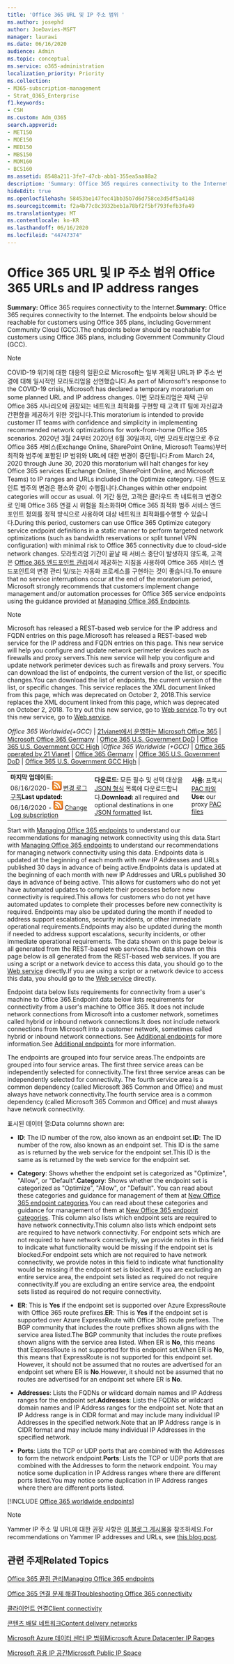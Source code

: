 ```yaml
---
title: 'Office 365 URL 및 IP 주소 범위 '
ms.author: josephd
author: JoeDavies-MSFT
manager: laurawi
ms.date: 06/16/2020
audience: Admin
ms.topic: conceptual
ms.service: o365-administration
localization_priority: Priority
ms.collection:
- M365-subscription-management
- Strat_O365_Enterprise
f1.keywords:
- CSH
ms.custom: Adm_O365
search.appverid:
- MET150
- MOE150
- MED150
- MBS150
- MOM160
- BCS160
ms.assetid: 8548a211-3fe7-47cb-abb1-355ea5aa88a2
description: 'Summary: Office 365 requires connectivity to the Internet. The endpoints below should be reachable for customers using Office 365 plans, including Government Community Cloud (GCC).'
hideEdit: true
ms.openlocfilehash: 58453be147fec41bb35b7d6d758ce3d5df5a4148
ms.sourcegitcommit: f2a4b77c8c3932beb1a78bf2f5bf793fefb3fa49
ms.translationtype: MT
ms.contentlocale: ko-KR
ms.lasthandoff: 06/16/2020
ms.locfileid: "44747374"
---
```

# <a name="office-365-urls-and-ip-address-ranges"></a><span data-ttu-id="e174c-104">Office 365 URL 및 IP 주소 범위 </span><span class="sxs-lookup"><span data-stu-id="e174c-104">Office 365 URLs and IP address ranges</span></span>

 <span data-ttu-id="e174c-105">**Summary:** Office 365 requires connectivity to the Internet.</span><span class="sxs-lookup"><span data-stu-id="e174c-105">**Summary:** Office 365 requires connectivity to the Internet.</span></span> <span data-ttu-id="e174c-106">The endpoints below should be reachable for customers using Office 365 plans, including Government Community Cloud (GCC).</span><span class="sxs-lookup"><span data-stu-id="e174c-106">The endpoints below should be reachable for customers using Office 365 plans, including Government Community Cloud (GCC).</span></span>
  
> [!NOTE]
> <span data-ttu-id="e174c-107">COVID-19 위기에 대한 대응의 일환으로 Microsoft는 일부 계획된 URL과 IP 주소 변경에 대해 일시적인 모라토리엄을 선언했습니다.</span><span class="sxs-lookup"><span data-stu-id="e174c-107">As part of Microsoft's response to the COVID-19 crisis, Microsoft has declared a temporary moratorium on some planned URL and IP address changes.</span></span> <span data-ttu-id="e174c-108">이번 모라토리엄은 재택 근무 Office 365 시나리오에 권장되는 네트워크 최적화를 구현할 때 고객 IT 팀에 자신감과 간편함을 제공하기 위한 것입니다.</span><span class="sxs-lookup"><span data-stu-id="e174c-108">This moratorium is intended to provide customer IT teams with confidence and simplicity in implementing recommended network optimizations for work-from-home Office 365 scenarios.</span></span> <span data-ttu-id="e174c-109">2020년 3월 24부터 2020년 6월 30일까지, 이번 모라토리엄으로 주요 Office 365 서비스(Exchange Online, SharePoint Online, Microsoft Teams)부터 최적화 범주에 포함된 IP 범위와 URL에 대한 변경이 중단됩니다.</span><span class="sxs-lookup"><span data-stu-id="e174c-109">From March 24, 2020 through June 30, 2020 this moratorium will halt changes for key Office 365 services (Exchange Online, SharePoint Online, and Microsoft Teams) to IP ranges and URLs included in the Optimize category.</span></span> <span data-ttu-id="e174c-110">다른 엔드포인트 범주의 변경은 평소와 같이 수행됩니다.</span><span class="sxs-lookup"><span data-stu-id="e174c-110">Changes within other endpoint categories will occur as usual.</span></span> <span data-ttu-id="e174c-111">이 기간 동안, 고객은 클라우드 측 네트워크 변경으로 인해 Office 365 연결 시 위험을 최소화하며 Office 365 최적화 범주 서비스 엔드포인트 정의를 정적 방식으로 사용하여 대상 네트워크 최적화를수행할 수 있습니다.</span><span class="sxs-lookup"><span data-stu-id="e174c-111">During this period, customers can use Office 365 Optimize category service endpoint definitions in a static manner to perform targeted network optimizations (such as bandwidth reservations or split tunnel VPN configuration) with minimal risk to Office 365 connectivity due to cloud-side network changes.</span></span> <span data-ttu-id="e174c-112">모라토리엄 기간이 끝날 때 서비스 중단이 발생하지 않도록, 고객은 [Office 365 엔드포인트 관리](managing-office-365-endpoints.md)에서 제공하는 지침을 사용하여 Office 365 서비스 엔드포인트의 변경 관리 및/또는 자동화 프로세스를 구현하는 것이 좋습니다.</span><span class="sxs-lookup"><span data-stu-id="e174c-112">To ensure that no service interruptions occur at the end of the moratorium period, Microsoft strongly recommends that customers implement change management and/or automation processes for Office 365 service endpoints using the guidance provided at [Managing Office 365 Endpoints](managing-office-365-endpoints.md).</span></span>

> [!NOTE]
> <span data-ttu-id="e174c-113">Microsoft has released a REST-based web service for the IP address and FQDN entries on this page.</span><span class="sxs-lookup"><span data-stu-id="e174c-113">Microsoft has released a REST-based web service for the IP address and FQDN entries on this page.</span></span> <span data-ttu-id="e174c-114">This new service will help you configure and update network perimeter devices such as firewalls and proxy servers.</span><span class="sxs-lookup"><span data-stu-id="e174c-114">This new service will help you configure and update network perimeter devices such as firewalls and proxy servers.</span></span> <span data-ttu-id="e174c-115">You can download the list of endpoints, the current version of the list, or specific changes.</span><span class="sxs-lookup"><span data-stu-id="e174c-115">You can download the list of endpoints, the current version of the list, or specific changes.</span></span> <span data-ttu-id="e174c-116">This service replaces the XML document linked from this page, which was deprecated on October 2, 2018.</span><span class="sxs-lookup"><span data-stu-id="e174c-116">This service replaces the XML document linked from this page, which was deprecated on October 2, 2018.</span></span> <span data-ttu-id="e174c-117">To try out this new service, go to [Web service](office-365-ip-web-service.md).</span><span class="sxs-lookup"><span data-stu-id="e174c-117">To try out this new service, go to [Web service](office-365-ip-web-service.md).</span></span>
  
<span data-ttu-id="e174c-118">*Office 365 Worldwide(+GCC)* | [21vianet에서 운영하는 Microsoft Office 365](urls-and-ip-address-ranges-21vianet.md) | [Microsoft Office 365 Germany](office-365-germany-endpoints.md) | [Office 365 U.S. Government DoD](office-365-u-s-government-dod-endpoints.md)  | [Office 365 U.S. Government GCC High](office-365-u-s-government-gcc-high-endpoints.md) |</span><span class="sxs-lookup"><span data-stu-id="e174c-118">*Office 365 Worldwide (+GCC)* | [Office 365 operated by 21 Vianet](urls-and-ip-address-ranges-21vianet.md) | [Office 365 Germany](office-365-germany-endpoints.md) | [Office 365 U.S. Government DoD](office-365-u-s-government-dod-endpoints.md)  | [Office 365 U.S. Government GCC High](office-365-u-s-government-gcc-high-endpoints.md) |</span></span>
  
||||
|:-----|:-----|:-----|
|<span data-ttu-id="e174c-119">**마지막 업데이트:** 06/16/2020- ![ RSS ](media/5dc6bb29-25db-4f44-9580-77c735492c4b.png) [변경 로그 구독](https://endpoints.office.com/version/worldwide?allversions=true&format=rss&clientrequestid=b10c5ed1-bad1-445f-b386-b919946339a7)</span><span class="sxs-lookup"><span data-stu-id="e174c-119">**Last updated:** 06/16/2020 - ![RSS](media/5dc6bb29-25db-4f44-9580-77c735492c4b.png) [Change Log subscription](https://endpoints.office.com/version/worldwide?allversions=true&format=rss&clientrequestid=b10c5ed1-bad1-445f-b386-b919946339a7)</span></span> <br/> |<span data-ttu-id="e174c-120">**다운로드:** 모든 필수 및 선택 대상을 [JSON 형식](https://endpoints.office.com/endpoints/worldwide?clientrequestid=b10c5ed1-bad1-445f-b386-b919946339a7) 목록에 다운로드합니다.</span><span class="sxs-lookup"><span data-stu-id="e174c-120">**Download:** all required and optional destinations in one [JSON formatted](https://endpoints.office.com/endpoints/worldwide?clientrequestid=b10c5ed1-bad1-445f-b386-b919946339a7) list.</span></span>  <br/> | <span data-ttu-id="e174c-121">**사용:** 프록시 [PAC 파일](managing-office-365-endpoints.md#pacfiles)</span><span class="sxs-lookup"><span data-stu-id="e174c-121">**Use:** our proxy [PAC files](managing-office-365-endpoints.md#pacfiles)</span></span> <br/> |

 <span data-ttu-id="e174c-122">Start with [Managing Office 365 endpoints](managing-office-365-endpoints.md) to understand our recommendations for managing network connectivity using this data.</span><span class="sxs-lookup"><span data-stu-id="e174c-122">Start with [Managing Office 365 endpoints](managing-office-365-endpoints.md) to understand our recommendations for managing network connectivity using this data.</span></span> <span data-ttu-id="e174c-123">Endpoints data is updated at the beginning of each month with new IP Addresses and URLs published 30 days in advance of being active.</span><span class="sxs-lookup"><span data-stu-id="e174c-123">Endpoints data is updated at the beginning of each month with new IP Addresses and URLs published 30 days in advance of being active.</span></span> <span data-ttu-id="e174c-124">This allows for customers who do not yet have automated updates to complete their processes before new connectivity is required.</span><span class="sxs-lookup"><span data-stu-id="e174c-124">This allows for customers who do not yet have automated updates to complete their processes before new connectivity is required.</span></span> <span data-ttu-id="e174c-125">Endpoints may also be updated during the month if needed to address support escalations, security incidents, or other immediate operational requirements.</span><span class="sxs-lookup"><span data-stu-id="e174c-125">Endpoints may also be updated during the month if needed to address support escalations, security incidents, or other immediate operational requirements.</span></span> <span data-ttu-id="e174c-126">The data shown on this page below is all generated from the REST-based web services.</span><span class="sxs-lookup"><span data-stu-id="e174c-126">The data shown on this page below is all generated from the REST-based web services.</span></span> <span data-ttu-id="e174c-127">If you are using a script or a network device to access this data, you should go to the [Web service](office-365-ip-web-service.md) directly.</span><span class="sxs-lookup"><span data-stu-id="e174c-127">If you are using a script or a network device to access this data, you should go to the [Web service](office-365-ip-web-service.md) directly.</span></span>

<span data-ttu-id="e174c-128">Endpoint data below lists requirements for connectivity from a user's machine to Office 365.</span><span class="sxs-lookup"><span data-stu-id="e174c-128">Endpoint data below lists requirements for connectivity from a user's machine to Office 365.</span></span> <span data-ttu-id="e174c-129">It does not include network connections from Microsoft into a customer network, sometimes called hybrid or inbound network connections.</span><span class="sxs-lookup"><span data-stu-id="e174c-129">It does not include network connections from Microsoft into a customer network, sometimes called hybrid or inbound network connections.</span></span> <span data-ttu-id="e174c-130">See [Additional endpoints](additional-office365-ip-addresses-and-urls.md) for more information.</span><span class="sxs-lookup"><span data-stu-id="e174c-130">See [Additional endpoints](additional-office365-ip-addresses-and-urls.md) for more information.</span></span>

<span data-ttu-id="e174c-131">The endpoints are grouped into four service areas.</span><span class="sxs-lookup"><span data-stu-id="e174c-131">The endpoints are grouped into four service areas.</span></span> <span data-ttu-id="e174c-132">The first three service areas can be independently selected for connectivity.</span><span class="sxs-lookup"><span data-stu-id="e174c-132">The first three service areas can be independently selected for connectivity.</span></span> <span data-ttu-id="e174c-133">The fourth service area is a common dependency (called Microsoft 365 Common and Office) and must always have network connectivity.</span><span class="sxs-lookup"><span data-stu-id="e174c-133">The fourth service area is a common dependency (called Microsoft 365 Common and Office) and must always have network connectivity.</span></span>

<span data-ttu-id="e174c-134">표시된 데이터 열:</span><span class="sxs-lookup"><span data-stu-id="e174c-134">Data columns shown are:</span></span>

- <span data-ttu-id="e174c-135">**ID**: The ID number of the row, also known as an endpoint set.</span><span class="sxs-lookup"><span data-stu-id="e174c-135">**ID**: The ID number of the row, also known as an endpoint set.</span></span> <span data-ttu-id="e174c-136">This ID is the same as is returned by the web service for the endpoint set.</span><span class="sxs-lookup"><span data-stu-id="e174c-136">This ID is the same as is returned by the web service for the endpoint set.</span></span>

- <span data-ttu-id="e174c-137">**Category**: Shows whether the endpoint set is categorized as "Optimize", "Allow", or "Default".</span><span class="sxs-lookup"><span data-stu-id="e174c-137">**Category**: Shows whether the endpoint set is categorized as "Optimize", "Allow", or "Default".</span></span> <span data-ttu-id="e174c-138">You can read about these categories and guidance for management of them at [New Office 365 endpoint categories](https://docs.microsoft.com/office365/enterprise/office-365-network-connectivity-principles#new-office-365-endpoint-categories).</span><span class="sxs-lookup"><span data-stu-id="e174c-138">You can read about these categories and guidance for management of them at [New Office 365 endpoint categories](https://docs.microsoft.com/office365/enterprise/office-365-network-connectivity-principles#new-office-365-endpoint-categories).</span></span> <span data-ttu-id="e174c-139">This column also lists which endpoint sets are required to have network connectivity.</span><span class="sxs-lookup"><span data-stu-id="e174c-139">This column also lists which endpoint sets are required to have network connectivity.</span></span> <span data-ttu-id="e174c-140">For endpoint sets which are not required to have network connectivity, we provide notes in this field to indicate what functionality would be missing if the endpoint set is blocked.</span><span class="sxs-lookup"><span data-stu-id="e174c-140">For endpoint sets which are not required to have network connectivity, we provide notes in this field to indicate what functionality would be missing if the endpoint set is blocked.</span></span> <span data-ttu-id="e174c-141">If you are excluding an entire service area, the endpoint sets listed as required do not require connectivity.</span><span class="sxs-lookup"><span data-stu-id="e174c-141">If you are excluding an entire service area, the endpoint sets listed as required do not require connectivity.</span></span>

- <span data-ttu-id="e174c-142">**ER**: This is **Yes** if the endpoint set is supported over Azure ExpressRoute with Office 365 route prefixes.</span><span class="sxs-lookup"><span data-stu-id="e174c-142">**ER**: This is **Yes** if the endpoint set is supported over Azure ExpressRoute with Office 365 route prefixes.</span></span> <span data-ttu-id="e174c-143">The BGP community that includes the route prefixes shown aligns with the service area listed.</span><span class="sxs-lookup"><span data-stu-id="e174c-143">The BGP community that includes the route prefixes shown aligns with the service area listed.</span></span> <span data-ttu-id="e174c-144">When ER is **No**, this means that ExpressRoute is not supported for this endpoint set.</span><span class="sxs-lookup"><span data-stu-id="e174c-144">When ER is **No**, this means that ExpressRoute is not supported for this endpoint set.</span></span> <span data-ttu-id="e174c-145">However, it should not be assumed that no routes are advertised for an endpoint set where ER is **No**.</span><span class="sxs-lookup"><span data-stu-id="e174c-145">However, it should not be assumed that no routes are advertised for an endpoint set where ER is **No**.</span></span>

- <span data-ttu-id="e174c-146">**Addresses**: Lists the FQDNs or wildcard domain names and IP Address ranges for the endpoint set.</span><span class="sxs-lookup"><span data-stu-id="e174c-146">**Addresses**: Lists the FQDNs or wildcard domain names and IP Address ranges for the endpoint set.</span></span> <span data-ttu-id="e174c-147">Note that an IP Address range is in CIDR format and may include many individual IP Addresses in the specified network.</span><span class="sxs-lookup"><span data-stu-id="e174c-147">Note that an IP Address range is in CIDR format and may include many individual IP Addresses in the specified network.</span></span>
 
- <span data-ttu-id="e174c-148">**Ports**: Lists the TCP or UDP ports that are combined with the Addresses to form the network endpoint.</span><span class="sxs-lookup"><span data-stu-id="e174c-148">**Ports**: Lists the TCP or UDP ports that are combined with the Addresses to form the network endpoint.</span></span> <span data-ttu-id="e174c-149">You may notice some duplication in IP Address ranges where there are different ports listed.</span><span class="sxs-lookup"><span data-stu-id="e174c-149">You may notice some duplication in IP Address ranges where there are different ports listed.</span></span>

[!INCLUDE [Office 365 worldwide endpoints](./includes/office-365-worldwide-endpoints.md)]

>[!Note]
><span data-ttu-id="e174c-150">Yammer IP 주소 및 URL에 대한 권장 사항은 [이 블로그 게시물](https://techcommunity.microsoft.com/t5/Yammer-Blog/Using-hard-coded-IP-addresses-for-Yammer-is-not-recommended/ba-p/276592)을 참조하세요.</span><span class="sxs-lookup"><span data-stu-id="e174c-150">For recommendations on Yammer IP addresses and URLs, see [this blog post](https://techcommunity.microsoft.com/t5/Yammer-Blog/Using-hard-coded-IP-addresses-for-Yammer-is-not-recommended/ba-p/276592).</span></span>
>

## <a name="related-topics"></a><span data-ttu-id="e174c-151">관련 주제</span><span class="sxs-lookup"><span data-stu-id="e174c-151">Related Topics</span></span>

[<span data-ttu-id="e174c-152">Office 365 끝점 관리</span><span class="sxs-lookup"><span data-stu-id="e174c-152">Managing Office 365 endpoints</span></span>](managing-office-365-endpoints.md)
  
[<span data-ttu-id="e174c-153">Office 365 연결 문제 해결</span><span class="sxs-lookup"><span data-stu-id="e174c-153">Troubleshooting Office 365 connectivity</span></span>](https://support.office.com/article/d4088321-1c89-4b96-9c99-54c75cae2e6d.aspx)
  
[<span data-ttu-id="e174c-154">클라이언트 연결</span><span class="sxs-lookup"><span data-stu-id="e174c-154">Client connectivity</span></span>](https://support.office.com/article/client-connectivity-4232abcf-4ae5-43aa-bfa1-9a078a99c78b)
  
[<span data-ttu-id="e174c-155">콘텐츠 배달 네트워크</span><span class="sxs-lookup"><span data-stu-id="e174c-155">Content delivery networks</span></span>](https://support.office.com/article/content-delivery-networks-0140f704-6614-49bb-aa6c-89b75dcd7f1f)
  
[<span data-ttu-id="e174c-156">Microsoft Azure 데이터 센터 IP 범위</span><span class="sxs-lookup"><span data-stu-id="e174c-156">Microsoft Azure Datacenter IP Ranges</span></span>](https://www.microsoft.com/download/details.aspx?id=41653)
  
[<span data-ttu-id="e174c-157">Microsoft 공용 IP 공간</span><span class="sxs-lookup"><span data-stu-id="e174c-157">Microsoft Public IP Space</span></span>](https://www.microsoft.com/download/details.aspx?id=53602)
